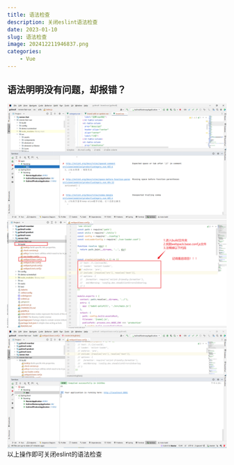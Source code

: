 ```yaml
---
title: 语法检查
description: 关闭eslint语法检查
date: 2023-01-10
slug: 语法检查
image: 202412211946837.png
categories:
    - Vue
---
```


## 语法明明没有问题，却报错？
![1](https://raw.githubusercontent.com/IsUnderAchiever/markdown-img/master/PicGo01/202301201957223.png)
 ![2](https://raw.githubusercontent.com/IsUnderAchiever/markdown-img/master/PicGo01/202301201957920.png)
![3](https://raw.githubusercontent.com/IsUnderAchiever/markdown-img/master/PicGo01/202301201957969.png)
以上操作即可关闭eslint的语法检查
